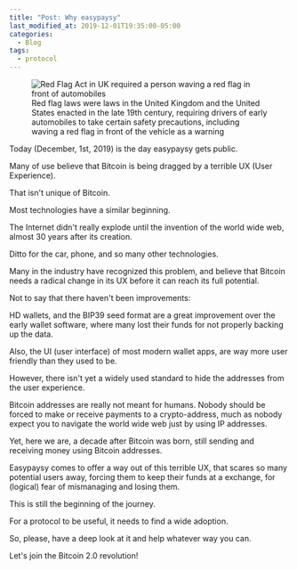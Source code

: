 ```yaml
---
title: "Post: Why easypaysy"
last_modified_at: 2019-12-01T19:35:00-05:00
categories:
  - Blog
tags:
  - protocol
---
```


<figure>
  <img src="{{site.url}}/assets/images/post-001-red-flag-act.jpg" alt="Red Flag Act in UK required a person waving a red flag in front of automobiles"/>
  <figcaption>Red flag laws were laws in the United Kingdom and the United States enacted in the late 19th century, requiring drivers of early automobiles to take certain safety precautions, including waving a red flag in front of the vehicle as a warning</figcaption>
</figure>

Today (December, 1st, 2019) is the day easypaysy gets public.

Many of use believe that Bitcoin is being dragged by a terrible UX (User Experience).

That isn't unique of Bitcoin. 

Most technologies have a similar beginning.

The Internet didn't really explode until the invention of the world wide web, almost 30 years after its creation.

Ditto for the car, phone, and so many other technologies.

Many in the industry have recognized this problem, and believe that Bitcoin needs a radical change in its UX before it can reach its full potential.

Not to say that there haven't been improvements:

HD wallets, and the BIP39 seed format are a great improvement over the early wallet software, where many lost their funds for not properly backing up the data.

Also, the UI (user interface) of most modern wallet apps, are way more user friendly than they used to be.

However, there isn't yet a widely used standard to hide the addresses from the user experience.

Bitcoin addresses are really not meant for humans. Nobody should be forced to make or receive payments to a crypto-address, much as nobody expect you to navigate the world wide web just by using IP addresses.

Yet, here we are, a decade after Bitcoin was born, still sending and receiving money using Bitcoin addresses.

Easypaysy comes to offer a way out of this terrible UX, that scares so many potential users away, forcing them to keep their funds at a exchange, for (logical) fear of mismanaging and losing them.

This is still the beginning of the journey. 

For a protocol to be useful, it needs to find a wide adoption.

So, please, have a deep look at it and help whatever way you can.

Let's join the Bitcoin 2.0 revolution!

